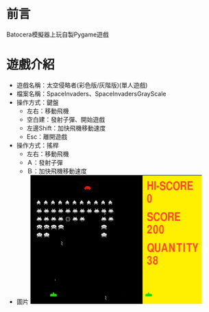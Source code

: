 # 前言
Batocera模擬器上玩自製Pygame遊戲

# 遊戲介紹
* 遊戲名稱：太空侵略者(彩色版/灰階版)(單人遊戲)
* 檔案名稱：SpaceInvaders、SpaceInvadersGrayScale
* 操作方式：鍵盤
  * 左右：移動飛機
  * 空白建：發射子彈、開始遊戲
  * 左邊Shift：加快飛機移動速度
  * Esc：離開遊戲
* 操作方式：搖桿
  * 左右：移動飛機
  * Ａ：發射子彈
  * Ｂ：加快飛機移動速度
* 圖片
![alt 太空侵略者](https://github.com/channel2007/BatoceraPygame/blob/master/images/SpaceInvaders-image.png "太空侵略者")

